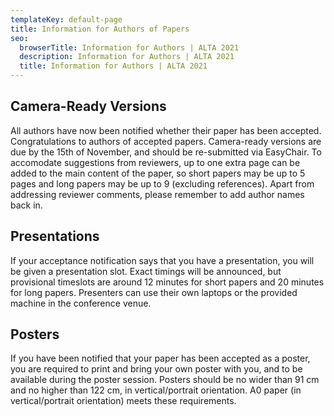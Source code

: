 ```yaml
---
templateKey: default-page
title: Information for Authors of Papers
seo:
  browserTitle: Information for Authors | ALTA 2021
  description: Information for Authors | ALTA 2021
  title: Information for Authors | ALTA 2021
---
```


## Camera-Ready Versions

All authors have now been notified whether their paper has been accepted. Congratulations to authors of accepted papers. Camera-ready versions are due by the 15th of November, and should be re-submitted via EasyChair. To accomodate suggestions from reviewers, up to one extra page can be added to the main content of the paper, so short papers may be up to 5 pages and long papers may be up to 9 (excluding references). Apart from addressing reviewer comments, please remember to add author names back in.

## Presentations

If your acceptance notification says that you have a presentation, you will be given a presentation slot. Exact timings will be announced, but provisional timeslots are around 12 minutes for short papers and 20 minutes for long papers. Presenters can use their own laptops or the provided machine in the conference venue.

## Posters

If you have been notified that your paper has been accepted as a poster, you are required to print and bring your own poster with you, and to be available during the poster session. Posters should be no wider than 91 cm and no higher than 122 cm, in vertical/portrait orientation. A0 paper (in vertical/portrait orientation) meets these requirements.

